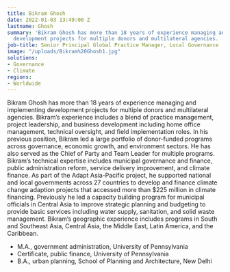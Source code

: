 ```yaml
---
title: Bikram Ghosh
date: 2022-01-03 13:49:00 Z
lastname: Ghosh
summary: 'Bikram Ghosh has more than 18 years of experience managing and implementing
  development projects for multiple donors and multilateral agencies. '
job-title: Senior Principal Global Practice Manager, Local Governance
image: "/uploads/Bikram%20Ghosh1.jpg"
solutions:
- Governance
- Climate
regions:
- Worldwide
---
```


Bikram Ghosh has more than 18 years of experience managing and implementing development projects for multiple donors and multilateral agencies. Bikram’s experience includes a blend of practice management, project leadership, and business development including home office management, technical oversight, and field implementation roles. In his previous position, Bikram led a large portfolio of donor-funded programs across governance, economic growth, and environment sectors. He has also served as the Chief of Party and Team Leader for multiple programs. Bikram’s technical expertise includes municipal governance and finance, public administration reform, service delivery improvement, and climate finance. As part of the Adapt Asia-Pacific project, he supported national and local governments across 27 countries to develop and finance climate change adaption projects that accessed more than $225 million in climate financing. Previously he led a capacity building program for municipal officials in Central Asia to improve strategic planning and budgeting to provide basic services including water supply, sanitation, and solid waste management. Bikram’s geographic experience includes programs in South and Southeast Asia, Central Asia, the Middle East, Latin America, and the Caribbean.
 
* M.A., government administration, University of Pennsylvania
* Certificate, public finance, University of Pennsylvania
* B.A., urban planning, School of Planning and Architecture, New Delhi